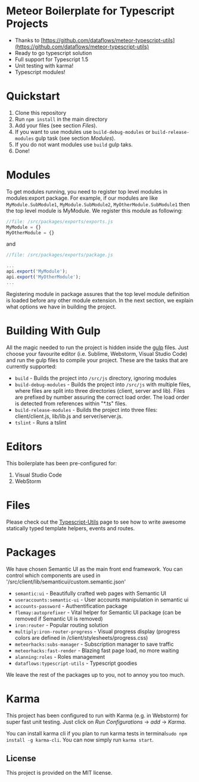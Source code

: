 # Meteor Boilerplate for Typescript Projects

* Thanks to [https://github.com/dataflows/meteor-typescript-utils](https://github.com/dataflows/meteor-typescript-utils)
* Ready to go typescript solution
* Full support for Typescript 1.5 
* Unit testing with karma!
* Typescript modules!

# Quickstart

1. Clone this repository 
1. Run `npm install` in the main directory
1. Add your files (see section *Files*).
1. If you want to use modules use `build-debug-modules` or `build-release-modules` gulp task (see section *Modules*).
1. If you do not want modules use `build` gulp taks.
1. Done! 

# Modules

To get modules running, you need to register top level modules in modules:export package.
For example, if our modules are like `MyModule.SubModule1`, `MyModule.SubModule2`, `MyOtherModule.SubModule1` then the top level module is MyModule.
We register this module as following:
 
```javascript
//file: /src/packages/exports/exports.js
MyModule = {}
MyOtherModule = {}
```

and
```javascript
//file: /src/packages/exports/package.js

...
api.export('MyModule');
api.export('MyOtherModule');
...
```

Registering module in package assures that the top level module definition is loaded before any 
other module extension. In the next section, we explain what options we have in building the project. 

# Building With Gulp

All the magic needed to run the project is hidden inside the [gulp]() files.
Just choose your favourite editor (i.e. Sublime, Webstorm, Visual Studio Code) and run the gulp files 
to compile your project. These are the tasks that are currently supported:

* `build` - Builds the project into `/src/js` directory, ignoring modules
* `build-debug-modules` - Builds the project into `/src/js` with multiple files, where 
files are split into three directories (client, server and lib). Files are prefixed by number assuring 
the correct load order. The load order is detected from references within "*.ts" files.
* `build-release-modules` - Builds the project into three files: client/client.js, lib/lib.js and server/server.js.
* `tslint` - Runs a tslint

# Editors

This boilerplate has been pre-configured for:

1. Visual Studio Code
1. WebStorm

# Files

Please check out the [Typescript-Utils](https://github.com/dataflows/meteor-typescript-utils) page to see how to write
awesome statically typed template helpers, events and routes.

# Packages

We have chosen Semantic UI as the main front end framework. 
You can control which components are used in '/src/client/lib/semanticui/custom.semantic.json'

* `semantic:ui` - Beautifully crafted web pages with Semantic UI
* `useraccounts:semantic-ui` - User accounts manipulation in semantic ui
* `accounts-password` - Authentification package
* `flemay:autoprefixer` - Vital helper for Semantic UI package (can be removed if Semantic UI is removed)
* `iron:router` - Popular routing solution
* `multiply:iron-router-progress` - Visual progress display (progress colors are defined in /client/stylesheets/progress.css)
* `meteorhacks:subs-manager` - Subscription manager to save traffic
* `meteorhacks:fast-render` - Blazing fast page load, no more waiting
* `alanning:roles` - Roles management
* `dataflows:typescript-utils` - Typescript goodies

We leave the rest of the packages up to you, not to annoy you too much.

# Karma

This project has been configured to run with Karma (e.g. in Webstorm) for super fast unit testing.
Just click on *Run Configurations* -> *add* -> *Karma*.

You can install karma cli if you plan to run karma tests in terminal`sudo npm install -g karma-cli`. 
You can now simply run `karma start`.


## License
This project is provided on the MIT license.
